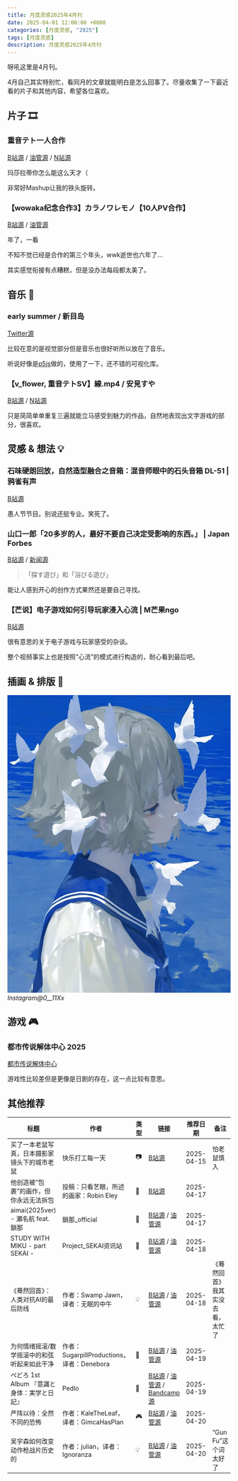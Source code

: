 ```yaml
---
title: 月度灵感2025年4月刊
date: 2025-04-01 12:00:00 +0800
categories: [月度灵感, "2025"]
tags: [月度灵感]
description: 月度灵感2025年4月刊
---
```


呀吼这里是4月刊。

4月自己其实特别忙，看同月的文章就能明白是怎么回事了。尽量收集了一下最近看的片子和其他内容，希望各位喜欢。

## 片子 🎞️

### 重音テト一人合作

[B站源](https://www.bilibili.com/video/BV1vdZ8YFE3Z/) / [油管源](https://www.youtube.com/watch?v=3NaBo8r9Id0) / [N站源](https://www.nicovideo.jp/watch/sm44830903)

玛莎拉蒂你怎么能这么天才（

非常好Mashup让我的铁头旋转。

### 【wowaka纪念合作3】カラノワレモノ【10人PV合作】

[B站源](https://www.bilibili.com/video/BV1taRoYSEfo/) / [油管源](https://www.youtube.com/watch?v=xwoZCZsUzuo)

年了，一看

不知不觉已经是合作的第三个年头，wwk逝世也六年了...

其实感觉衔接有点糟糕，但是没办法每段都太美了。

## 音乐 🎼

### early summer / 新目岛

[Twitter源](https://x.com/Symmez/status/1803379505014419593)

比较在意的是视觉部分但是音乐也很好听所以放在了音乐。

听说好像是[p5js](https://p5js.org/)做的，使用了一下，还不错的可视化库。

### 【v_flower, 重音テトSV】線.mp4 / 安見すや

[B站源](https://www.bilibili.com/video/BV1ziZZY2ERC) /
[N站源](https://www.nicovideo.jp/watch/sm44825686)

只是简简单单重复三遍就能立马感受到魅力的作品，自然地表现出文字游戏的部分，很喜欢。

## 灵感 & 想法 💡

### 石味硬朗回放，自然造型融合之音箱：混音师眼中的石头音箱 DL-51 | 鸦雀有声

[B站源](https://www.bilibili.com/video/BV1J7Z4YbEbT/)

愚人节节目。别说还挺专业。笑死了。

### 山口一郎「20多岁的人，最好不要自己决定受影响的东西。」 | Japan Forbes

[B站源](https://www.bilibili.com/video/BV11GdTYVE2g) /
[新闻源](https://forbesjapan.com/articles/detail/22226/)

> 「探す遊び」和「浴びる遊び」

能让人感到开心的创作方式果然还是要自己寻找。

### 【芒说】电子游戏如何引导玩家浸入心流 | M芒果ngo

[B站源](https://www.bilibili.com/video/BV1kamUYAExX/)

很有意思的关于电子游戏与玩家感受的杂谈。

整个视频事实上也是按照“心流”的模式进行构造的，耐心看到最后吧。

## 插画 & 排版 🎨

![](assets\img\collections\ins\0__11Xx.jpg)
_Instagram@0\_\_11Xx_

## 游戏 🎮

### 都市传说解体中心 2025

[都市传说解体中心](https://store.steampowered.com/app/2089600/)

游戏性比较差但是更像是日剧的存在，这一点比较有意思。

## 其他推荐

| 标题                                         | 作者                                       | 类型 | 链接                                                                                                                                                                  | 推荐日期   | 备注                             |
| -------------------------------------------- | ------------------------------------------ | ---- | --------------------------------------------------------------------------------------------------------------------------------------------------------------------- | ---------- | -------------------------------- |
| 买了一本老鼠写真，日本摄影家镜头下的城市老鼠 | 快乐打工每一天                             | 📷    | [B站源](https://www.bilibili.com/video/BV1n2dhYMEep/)                                                                                                                 | 2025-04-15 | 怕老鼠慎入                       |
| 他创造被“包裹”的画作，但你永远无法拆包       | 投稿：只看艺眼，所述的画家：Robin Eley     | 🎨    | [B站源](https://www.bilibili.com/video/BV1jJFNevEYb)                                                                                                                  | 2025-04-17 |                                  |
| aimai(2025ver) - 瀬名航 feat. 鎖那           | 鎖那_official                              | 🎼    | [B站源](https://www.bilibili.com/video/BV1sBoNYrE2r) / [油管源](https://www.youtube.com/watch?v=Qp5sHlmAqMk)                                                          | 2025-04-17 |                                  |
| STUDY WITH MIKU - part SEKAI -               | Project_SEKAI资讯站                        | 🎼    | [B站源](https://www.bilibili.com/video/BV1495vzPEio) / [油管源](https://youtu.be/tOvZInzmokc)                                                                         | 2025-04-18 |                                  |
| 《蓦然回首》：人类对抗AI的最后防线           | 作者：Swamp Jawn，译者：无眠的中午         | 💡    | [B站源](https://www.bilibili.com/video/BV1Nt58z2ExQ) / [油管源](https://www.youtube.com/watch?v=VAKY_h5q6S8)                                                          | 2025-04-18 | 《蓦然回首》我其实没去看，太忙了 |
| 为何情绪摇滚/数学摇滚中的和弦听起来如此干净  | 作者：SugarpillProductions，译者：Denebora | 🎼    | [B站源](https://www.bilibili.com/video/BV1su5kz7E98) / [油管源](https://www.youtube.com/watch?v=LMxtgSliWbY)                                                          | 2025-04-19 |                                  |
| ぺどろ 1st Album 『意識と身体：実学と日記』  | Pedlo                                      | 🎼    | [B站源](https://www.bilibili.com/video/BV1Xbo8Y9Ej5) / [油管源](https://www.youtube.com/watch?v=IB4fAja1Emg) / [Bandcamp源](https://oldepilogue.bandcamp.com/album/-) | 2025-04-19 |                                  |
| 严阵以待：全然不同的恐怖                     | 作者：KaleTheLeaf，译者：GimcaHasPlan      | 🎮    | [B站源](https://www.bilibili.com/video/BV1wQdcYWESt) / [油管源](https://www.youtube.com/watch?v=UhYg7QeaAiA)                                                          | 2025-04-20 |                                  |
| 吴宇森如何改变动作枪战片历史的               | 作者：julian，译者：Ignoranza              | 💡    | [B站源](https://www.bilibili.com/video/BV1urdUYvEFe) / [油管源](https://www.youtube.com/watch?v=rr-WiAIypDk)                                                          | 2025-04-20 | “Gun Fu”这个词太好了             |
